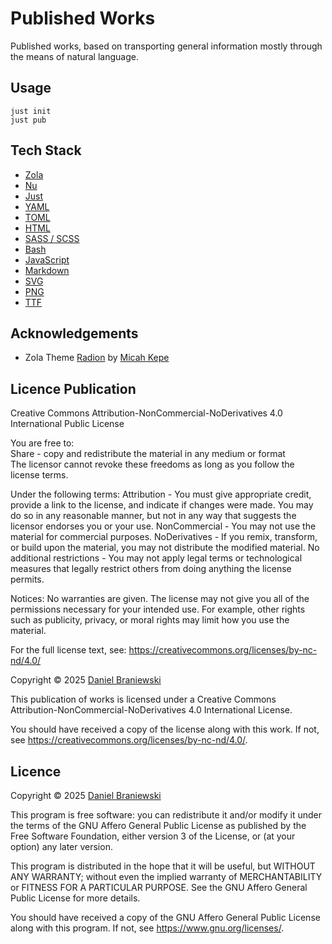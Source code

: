 # Published Works

Published works, based on transporting general information mostly through the means of natural language.

## Usage
```
just init
just pub
```

## Tech Stack
* [Zola](https://www.getzola.org/)
* [Nu](https://www.nushell.sh/)
* [Just](https://just.systems/)
* [YAML](https://yaml.org/)
* [TOML](https://toml.io/en/)
* [HTML](https://html.spec.whatwg.org/)
* [SASS / SCSS](https://sass-lang.com/)
* [Bash](https://www.gnu.org/software/bash/)
* [JavaScript](https://developer.mozilla.org/en-US/docs/Web/JavaScript)
* [Markdown](https://daringfireball.net/projects/markdown/)
* [SVG](https://www.w3.org/TR/SVG2/)
* [PNG](https://www.w3.org/TR/PNG/)
* [TTF](https://www.iso.org/standard/74461.html)

## Acknowledgements
* Zola Theme [Radion](https://github.com/micahkepe/radion) by [Micah Kepe](https://micahkepe.com/)

## Licence Publication
Creative Commons Attribution-NonCommercial-NoDerivatives 4.0 International Public License

You are free to:  
  Share - copy and redistribute the material in any medium or format  
    The licensor cannot revoke these freedoms as long as you follow the license terms.

Under the following terms:
  Attribution - You must give appropriate credit, provide a link to the license, and indicate if changes were made. You may do so in any reasonable manner, but not in any way that suggests the licensor endorses you or your use.
  NonCommercial - You may not use the material for commercial purposes.
  NoDerivatives - If you remix, transform, or build upon the material, you may not distribute the modified material.
  No additional restrictions - You may not apply legal terms or technological measures that legally restrict others from doing anything the license permits.

Notices:
  No warranties are given. The license may not give you all of the permissions necessary for your intended use. For example, other rights such as publicity, privacy, or moral rights may limit how you use the material.

For the full license text, see:
https://creativecommons.org/licenses/by-nc-nd/4.0/

Copyright © 2025  [Daniel Braniewski](https://brani.dev/)

This publication of works is licensed under a
Creative Commons Attribution-NonCommercial-NoDerivatives 4.0 International License.

You should have received a copy of the license along with this
work. If not, see <https://creativecommons.org/licenses/by-nc-nd/4.0/>.

## Licence
Copyright © 2025  [Daniel Braniewski](https://brani.dev/)

This program is free software: you can redistribute it and/or modify
it under the terms of the GNU Affero General Public License as published by
the Free Software Foundation, either version 3 of the License, or
(at your option) any later version.

This program is distributed in the hope that it will be useful,
but WITHOUT ANY WARRANTY; without even the implied warranty of
MERCHANTABILITY or FITNESS FOR A PARTICULAR PURPOSE.  See the
GNU Affero General Public License for more details.

You should have received a copy of the GNU Affero General Public License
along with this program.  If not, see <https://www.gnu.org/licenses/>.